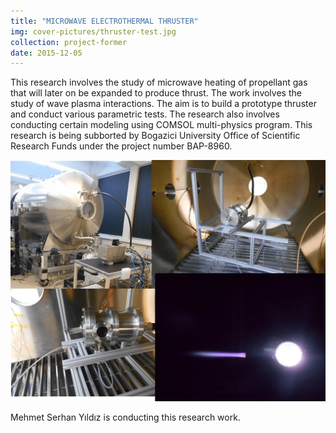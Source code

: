 ```yaml
---
title: "MICROWAVE ELECTROTHERMAL THRUSTER"
img: cover-pictures/thruster-test.jpg
collection: project-former
date: 2015-12-05
---
```


This research involves the study of microwave heating of propellant gas that will later on be expanded to produce thrust. The work involves the study of wave plasma interactions. The aim is to build a prototype thruster and conduct various parametric tests. The research also involves conducting certain modeling using COMSOL multi-physics program. This research is being subborted by Bogazici University Office of Scientific Research Funds under the project number BAP-8960.

<center>
<img src="/images/projects-former/microwave-electrothermal-thruster.webp" alt="Electric Potential" style="width=95.0%;"/>
</center>

Mehmet Serhan Yıldız is conducting this research work.